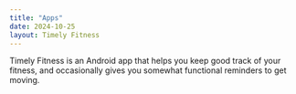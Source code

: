 ```yaml
---
title: "Apps"
date: 2024-10-25
layout: Timely Fitness
---
```


Timely Fitness is an Android app that helps you keep good track of your fitness, and occasionally gives you somewhat functional reminders to get moving.
